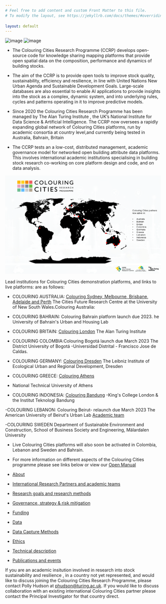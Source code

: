 ```yaml
---
# Feel free to add content and custom Front Matter to this file.
# To modify the layout, see https://jekyllrb.com/docs/themes/#overriding-theme-defaults

layout: default
---
```

<img width="376" alt="image" src="https://user-images.githubusercontent.com/42236514/222842056-76e0b807-9b14-451d-b2ee-4159d1f58875.png">

<img width="376" alt="image" src="https://user-images.githubusercontent.com/42236514/222842034-1ab5aa6c-d6fb-4d7d-b47c-4864502390cb.png">


- The Colouring Cities Research Programme (CCRP) develops open-source code for knowledge sharing mapping platforms that provide open spatial data on the composition, performance and dynamics of building stocks. 

- The aim of the CCRP is to provide open tools to improve stock quality, sustainability, efficiency and resilience, in line with United Nations New Urban Agenda and Sustainable Development Goals. Large-scale databases are also essential to enable AI applications to provide insights into the stock as a complex, dynamic system, and into underlying rules, cycles and patterns  operating in it to improve predictive models. 

- Since 2020 the Colouring Cities Research Programme has been managed by The Alan Turing Institute , the UK’s National Institute for Data Science & Artificial Intelligence. The CCRP now oversees a rapidly expanding global network of Colouring Cities platforms, run by academic consortia at country level,and currently being tested in Australia, Bahrain, Britain

- The CCRP tests an a low-cost, distributed management, academic governance model for networked open building attribute data platforms. This involves international academic institutions specialising in building stock research co-working on core platform design and code, and on data analysis. 


![CCRP Global Map](assets/images/ccmap.png)

Lead institutions for Colouring Cities demonstration platforms, and links to live platforms:  are as follows: 

- COLOURING AUSTRALIA: [Colouring Sydney, Melbourne, Brisbane, Adelaide and Perth](https://www.colouringaustralia.org)
The Cities Future Research Centre at the University of New South Wales.Colouring Australia: 

- COLOURING BAHRAIN: Colouring Bahrain platform launch due 2023. 
he University of Bahrain's Urban and Housing Lab

- COLOURING BRITAIN: [Colouring London](https://colouring.london)
The Alan Turing Institute

- COLOURING COLOMBIA:Colouring Bogotá launch due March 2023 
The District University of Bogotá -Universidad Distrital - Francisco Jose de Caldas. 

- COLOURING GERMANY: [Colouring Dresden](https://colouring.dresden.ioer.de/view/sustainability)
The Leibniz Institute of Ecological Urban and Regional Development, Dresden

- COLOURING GREECE: [Colouring Athens](https://athens.colouringcities.org/)
- National Technical University of Athens

- COLOURING INDONESIA: [Colouring Bandung](https://indonesia.colouringcities.org)
-King's College London & the Institut Teknologi Bandung

-COLOURING LEBANON: Colouring Beirut- relaunch due March 2023
The American University of Beirut's Urban Lab
[Academic team](https://github.com/colouring-cities/manual/wiki/M7.-COLOURING-LEBANON)

-COLOURING SWEDEN
Department of Sustainable Environment and Construction, School of Business Society and Engineering, Mälardalen University

- Live Colouring Cities platforms will also soon be activated in Colombia, Lebanon and Sweden and Bahrain. 

- For more information on different aspects of the Colouring Cities programme please see links below or view our [Open Manual](https://github.com/colouring-cities/manual/wiki)

- [About](https://github.com/colouring-cities/manual/wiki/A.-What-is-the-CCRP%3F)
- [International Research Partners and academic teams](https://github.com/colouring-cities/manual/wiki/B.-CCRP-INTERNATIONAL-RESEARCH-PARTNERS-;-links,-resources,-protocols-&-meeting-dates)
- [Research goals and research methods](https://github.com/colouring-cities/manual/wiki/G.-RESEARCH-GOALS-&-METHODS)
- [Governance, strategy & risk mitigation](https://github.com/colouring-cities/manual/wiki/F.-CCRP-GOVERNANCE-MODEL,-development-strategy,-risks-&-funding)
- [Funding]() 
- [Data](https://github.com/colouring-cities/manual/wiki/I.--DATA)
- [Data Capture Methods](https://github.com/colouring-cities/manual/wiki/J.-DATA-CAPTURE-METHODS--choice-and-discussion)
- [Ethics]()
- [Technical description](https://github.com/colouring-cities/manual/wiki/D1.-TECHNICAL:-Overview-and-background)
- [Publications and events](https://github.com/colouring-cities/manual/wiki/E:-CCRP--PUBLICATIONS-&-ARTICLES)


If you are an academic insitution involved in research into stock sustainability and resilience , in a country not yet represented, and would like to discuss joining the Colouring Cities Research Programme, please contact Polly Hudson at phudson@turing.ac.uk. If you would like to discuss collaboration  with an existing international Colouring Cities partner please contact the Principal Investigator for that country direct.
